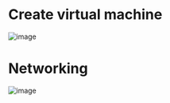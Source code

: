 # Create virtual machine
![image](https://user-images.githubusercontent.com/45472005/136932849-acbdd11d-2a6c-4966-845f-7b9119a7c886.png)
# Networking
![image](https://user-images.githubusercontent.com/45472005/136933057-c7d4f501-5f69-42fa-9dd5-cc713cbedabf.png)
